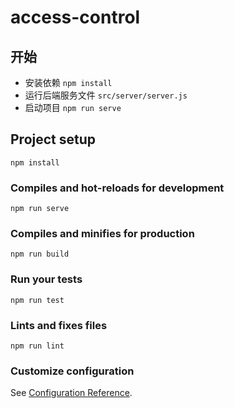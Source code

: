 # access-control

## 开始

- 安装依赖 `npm install`
- 运行后端服务文件 `src/server/server.js`
- 启动项目 `npm run serve`

## Project setup
```
npm install
```

### Compiles and hot-reloads for development
```
npm run serve
```

### Compiles and minifies for production
```
npm run build
```

### Run your tests
```
npm run test
```

### Lints and fixes files
```
npm run lint
```

### Customize configuration
See [Configuration Reference](https://cli.vuejs.org/config/).
